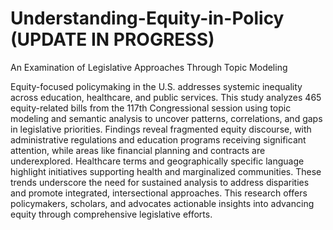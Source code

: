 # Understanding-Equity-in-Policy (UPDATE IN PROGRESS)
An Examination of Legislative Approaches Through Topic Modeling

Equity-focused policymaking in the U.S. addresses systemic inequality across education, healthcare, and public services. This study analyzes 465 equity-related bills from the 117th Congressional session using topic modeling and semantic analysis to uncover patterns, correlations, and gaps in legislative priorities. Findings reveal fragmented equity discourse, with administrative regulations and education programs receiving significant attention, while areas like financial planning and contracts are underexplored. Healthcare terms and geographically specific language highlight initiatives supporting health and marginalized communities. These trends underscore the need for sustained analysis to address disparities and promote integrated, intersectional approaches. This research offers policymakers, scholars, and advocates actionable insights into advancing equity through comprehensive legislative efforts.

